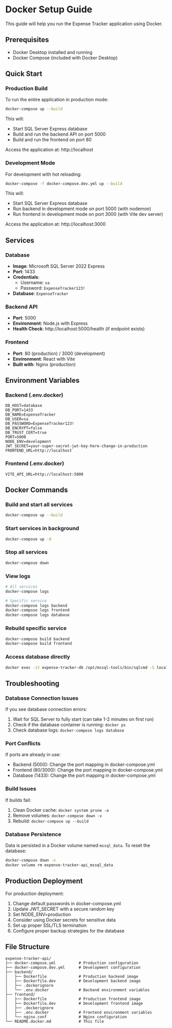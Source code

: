 # Docker Setup Guide

This guide will help you run the Expense Tracker application using Docker.

## Prerequisites

- Docker Desktop installed and running
- Docker Compose (included with Docker Desktop)

## Quick Start

### Production Build

To run the entire application in production mode:

```bash
docker-compose up --build
```

This will:
- Start SQL Server Express database
- Build and run the backend API on port 5000
- Build and run the frontend on port 80

Access the application at: http://localhost

### Development Mode

For development with hot reloading:

```bash
docker-compose -f docker-compose.dev.yml up --build
```

This will:
- Start SQL Server Express database
- Run backend in development mode on port 5000 (with nodemon)
- Run frontend in development mode on port 3000 (with Vite dev server)

Access the application at: http://localhost:3000

## Services

### Database
- **Image**: Microsoft SQL Server 2022 Express
- **Port**: 1433
- **Credentials**: 
  - Username: `sa`
  - Password: `ExpenseTracker123!`
- **Database**: `ExpenseTracker`

### Backend API
- **Port**: 5000
- **Environment**: Node.js with Express
- **Health Check**: http://localhost:5000/health (if endpoint exists)

### Frontend
- **Port**: 80 (production) / 3000 (development)
- **Environment**: React with Vite
- **Built with**: Nginx (production)

## Environment Variables

### Backend (.env.docker)
```env
DB_HOST=database
DB_PORT=1433
DB_NAME=ExpenseTracker
DB_USER=sa
DB_PASSWORD=ExpenseTracker123!
DB_ENCRYPT=false
DB_TRUST_CERT=true
PORT=5000
NODE_ENV=development
JWT_SECRET=your-super-secret-jwt-key-here-change-in-production
FRONTEND_URL=http://localhost
```

### Frontend (.env.docker)
```env
VITE_API_URL=http://localhost:5000
```

## Docker Commands

### Build and start all services
```bash
docker-compose up --build
```

### Start services in background
```bash
docker-compose up -d
```

### Stop all services
```bash
docker-compose down
```

### View logs
```bash
# All services
docker-compose logs

# Specific service
docker-compose logs backend
docker-compose logs frontend
docker-compose logs database
```

### Rebuild specific service
```bash
docker-compose build backend
docker-compose build frontend
```

### Access database directly
```bash
docker exec -it expense-tracker-db /opt/mssql-tools/bin/sqlcmd -S localhost -U sa -P ExpenseTracker123!
```

## Troubleshooting

### Database Connection Issues
If you see database connection errors:
1. Wait for SQL Server to fully start (can take 1-2 minutes on first run)
2. Check if the database container is running: `docker ps`
3. Check database logs: `docker-compose logs database`

### Port Conflicts
If ports are already in use:
- Backend (5000): Change the port mapping in docker-compose.yml
- Frontend (80/3000): Change the port mapping in docker-compose.yml
- Database (1433): Change the port mapping in docker-compose.yml

### Build Issues
If builds fail:
1. Clean Docker cache: `docker system prune -a`
2. Remove volumes: `docker-compose down -v`
3. Rebuild: `docker-compose up --build`

### Database Persistence
Data is persisted in a Docker volume named `mssql_data`. To reset the database:
```bash
docker-compose down -v
docker volume rm expense-tracker-api_mssql_data
```

## Production Deployment

For production deployment:
1. Change default passwords in docker-compose.yml
2. Update JWT_SECRET with a secure random key
3. Set NODE_ENV=production
4. Consider using Docker secrets for sensitive data
5. Set up proper SSL/TLS termination
6. Configure proper backup strategies for the database

## File Structure

```
expense-tracker-api/
├── docker-compose.yml          # Production configuration
├── docker-compose.dev.yml      # Development configuration
├── backend/
│   ├── Dockerfile              # Production backend image
│   ├── Dockerfile.dev          # Development backend image
│   ├── .dockerignore
│   └── .env.docker             # Backend environment variables
├── frontend/
│   ├── Dockerfile              # Production frontend image
│   ├── Dockerfile.dev          # Development frontend image
│   ├── .dockerignore
│   ├── .env.docker             # Frontend environment variables
│   └── nginx.conf              # Nginx configuration
└── README.docker.md            # This file
```